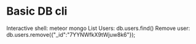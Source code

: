 # Basic DB cli

Interactive shell: meteor mongo
List Users: db.users.find()
Remove user: db.users.remove({"_id":"7YYNWfkX9tWjuw8k6"});